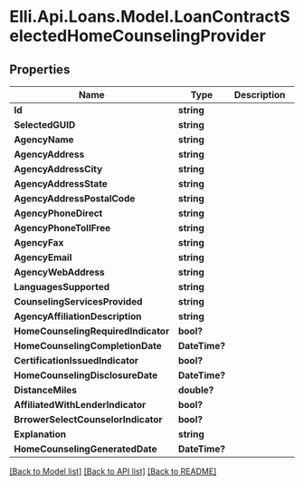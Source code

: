# Elli.Api.Loans.Model.LoanContractSelectedHomeCounselingProvider
## Properties

Name | Type | Description | Notes
------------ | ------------- | ------------- | -------------
**Id** | **string** |  | [optional] 
**SelectedGUID** | **string** |  | [optional] 
**AgencyName** | **string** |  | [optional] 
**AgencyAddress** | **string** |  | [optional] 
**AgencyAddressCity** | **string** |  | [optional] 
**AgencyAddressState** | **string** |  | [optional] 
**AgencyAddressPostalCode** | **string** |  | [optional] 
**AgencyPhoneDirect** | **string** |  | [optional] 
**AgencyPhoneTollFree** | **string** |  | [optional] 
**AgencyFax** | **string** |  | [optional] 
**AgencyEmail** | **string** |  | [optional] 
**AgencyWebAddress** | **string** |  | [optional] 
**LanguagesSupported** | **string** |  | [optional] 
**CounselingServicesProvided** | **string** |  | [optional] 
**AgencyAffiliationDescription** | **string** |  | [optional] 
**HomeCounselingRequiredIndicator** | **bool?** |  | [optional] 
**HomeCounselingCompletionDate** | **DateTime?** |  | [optional] 
**CertificationIssuedIndicator** | **bool?** |  | [optional] 
**HomeCounselingDisclosureDate** | **DateTime?** |  | [optional] 
**DistanceMiles** | **double?** |  | [optional] 
**AffiliatedWithLenderIndicator** | **bool?** |  | [optional] 
**BrrowerSelectCounselorIndicator** | **bool?** |  | [optional] 
**Explanation** | **string** |  | [optional] 
**HomeCounselingGeneratedDate** | **DateTime?** |  | [optional] 

[[Back to Model list]](../README.md#documentation-for-models) [[Back to API list]](../README.md#documentation-for-api-endpoints) [[Back to README]](../README.md)

